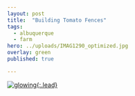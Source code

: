 ```yaml
---
layout: post
title:  "Building Tomato Fences"
tags:
  - albuquerque
  - farm
hero: ../uploads/IMAG1290_optimized.jpg
overlay: green
published: true

---
```


[![glowing](../uploads/IMAG1290_optimized.jpg){:.lead}](../uploads/IMAG1290.jpg)